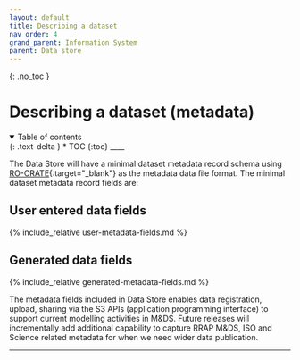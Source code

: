 ```yaml
---
layout: default
title: Describing a dataset
nav_order: 4
grand_parent: Information System
parent: Data store
---
```


{: .no_toc }

# Describing a dataset (metadata)

<details  open markdown="block">
  <summary>
    Table of contents
  </summary>
{: .text-delta }
* TOC
{:toc}
____
</details>

The Data Store will have a minimal dataset metadata record schema using [RO-CRATE](https://w3id.org/ro/crate){:target="\_blank"} as the metadata data file format. The minimal dataset metadata record fields are:

## User entered data fields

{% include_relative user-metadata-fields.md %}

## Generated data fields

{% include_relative generated-metadata-fields.md %}

The metadata fields included in Data Store enables data registration, upload, sharing via the S3 APIs (application programming interface) to support current modelling activities in M&DS. Future releases will incrementally add additional capability to capture RRAP M&DS, ISO and Science related metadata for when we need wider data publication.

---

